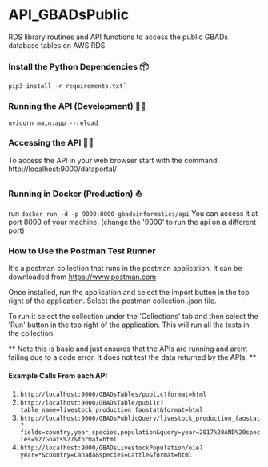 # API_GBADsPublic
RDS library routines and API functions to access the public GBADs database tables on AWS RDS

### Install the Python Dependencies :package:
```
pip3 install -r requirements.txt`
```

### Running the API (Development) :running_woman:
```
uvicorn main:app --reload
```

### Accessing the API :technologist:
To access the API in your web browser start with the command:\
http://localhost:9000/dataportal/


### Running in Docker (Production) :sailboat:
run `docker run -d -p 9000:8000 gbadsinformatics/api`
You can access it at port 8000 of your machine. (change the '9000' to run the api on a different port)


### How to Use the Postman Test Runner
It's a postman collection that runs in the postman application. It can be downloaded from
https://www.postman.com

Once installed, run the application and select the import button in the top right of the application. Select the postman collection .json file.

To run it select the collection under the 'Collections' tab and then select the 'Run' button in the top right of the application. This will run all the tests in the collection.

** Note this is basic and just ensures that the APIs are running and arent failing due to a code error. It does not test the data returned by the APIs. **

#### Example Calls From each API
1. ```http://localhost:9000/GBADsTables/public?format=html```
2. ```http://localhost:9000/GBADsTable/public?table_name=livestock_production_faostat&format=html```
3. ```http://localhost:9000/GBADsPublicQuery/livestock_production_faostat?fields=country,year,species,population&query=year=2017%20AND%20species=%27Goats%27&format=html```
4. ```http://localhost:9000/GBADsLivestockPopulation/oie?year=*&country=Canada&species=Cattle&format=html```
